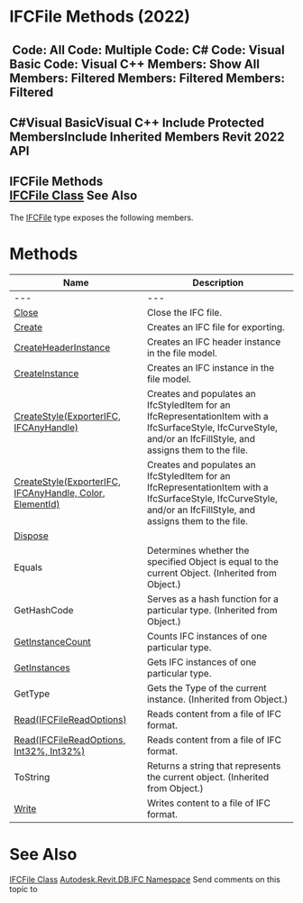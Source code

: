 # IFCFile Methods (2022)

﻿
 Code: All Code: Multiple Code: C# Code: Visual Basic Code: Visual C++  Members: Show All Members: Filtered Members: Filtered Members: Filtered   
---  
C#Visual BasicVisual C++
Include Protected MembersInclude Inherited Members
Revit 2022 API  
---  
IFCFile Methods  
[IFCFile Class](6f327830-5053-cf5d-c50e-2f5ab037b0b5.md "IFCFile Class") See Also  
---  
The [IFCFile](6f327830-5053-cf5d-c50e-2f5ab037b0b5.md "IFCFile Class") type exposes the following members.
# Methods
| Name | Description |
| --- | --- |
| --- | --- | --- |
| [Close](91802db4-8400-fbcb-995a-c7dbb45b074c.md "Close Method") | Close the IFC file. |
| [Create](ecfc7d57-22ef-d8f5-2eb2-b2d748c6a193.md "Create Method") | Creates an IFC file for exporting. |
| [CreateHeaderInstance](0cacd649-83b8-17f2-8244-90711fbdbd61.md "CreateHeaderInstance Method") | Creates an IFC header instance in the file model. |
| [CreateInstance](26d1cbe9-1814-1b01-72d0-43405a6a7d28.md "CreateInstance Method") | Creates an IFC instance in the file model. |
| [CreateStyle(ExporterIFC, IFCAnyHandle)](a01806c3-4ee3-965e-7aa1-5aaa35dc7420.md "CreateStyle Method \(ExporterIFC, IFCAnyHandle\)") | Creates and populates an IfcStyledItem for an IfcRepresentationItem with a IfcSurfaceStyle, IfcCurveStyle, and/or an IfcFillStyle, and assigns them to the file. |
| [CreateStyle(ExporterIFC, IFCAnyHandle, Color, ElementId)](a45ca73e-62ba-1e45-2810-9d0998f39920.md "CreateStyle Method \(ExporterIFC, IFCAnyHandle, Color, ElementId\)") | Creates and populates an IfcStyledItem for an IfcRepresentationItem with a IfcSurfaceStyle, IfcCurveStyle, and/or an IfcFillStyle, and assigns them to the file. |
| [Dispose](0a848656-aa5e-e17e-5464-044a7d47f061.md "Dispose Method") |
| Equals | Determines whether the specified Object is equal to the current Object. (Inherited from Object.) |
| GetHashCode | Serves as a hash function for a particular type.  (Inherited from Object.) |
| [GetInstanceCount](e3f72078-890f-d2a6-c942-f9a5cb6b5fb5.md "GetInstanceCount Method") | Counts IFC instances of one particular type. |
| [GetInstances](a06d31f4-9866-4fce-2a68-314627e6dde5.md "GetInstances Method") | Gets IFC instances of one particular type. |
| GetType | Gets the Type of the current instance. (Inherited from Object.) |
| [Read(IFCFileReadOptions)](df7acfe7-6245-fd72-47d1-37c3081c4b19.md "Read Method \(IFCFileReadOptions\)") | Reads content from a file of IFC format. |
| [Read(IFCFileReadOptions, Int32%, Int32%)](bb561799-a239-6205-c0a5-250c31200472.md "Read Method \(IFCFileReadOptions, Int32, Int32\)") | Reads content from a file of IFC format. |
| ToString | Returns a string that represents the current object. (Inherited from Object.) |
| [Write](8e477d3c-b0a9-8c8d-b613-a0b0e521437e.md "Write Method") | Writes content to a file of IFC format. |

# See Also
[IFCFile Class](6f327830-5053-cf5d-c50e-2f5ab037b0b5.md "IFCFile Class")
[Autodesk.Revit.DB.IFC Namespace](b823fafb-1ba1-896b-4097-142c2817ce74.md "Autodesk.Revit.DB.IFC Namespace")
Send comments on this topic to 